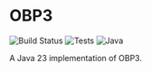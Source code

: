 # OBP3

![Build Status](https://github.com/plug-obp/obp3-core/actions/workflows/build-and-publish.yml/badge.svg)
![Tests](https://img.shields.io/badge/tests-163%20passing-success)
![Java](https://img.shields.io/badge/java-23-blue)

A Java 23 implementation of OBP3.

